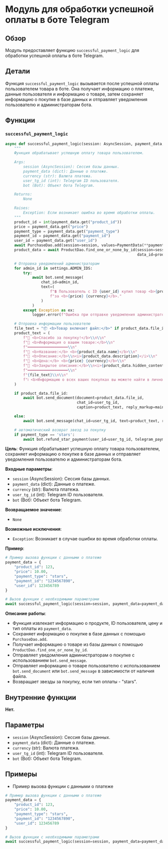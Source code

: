 # Модуль для обработки успешной оплаты в боте Telegram

## Обзор

Модуль предоставляет функцию `successful_payment_logic` для обработки успешной оплаты в боте Telegram. 

## Детали

Функция `successful_payment_logic` вызывается после успешной оплаты пользователем товара в боте. 
Она получает информацию о платеже, данные пользователя и информацию о товаре, 
затем сохраняет информацию о покупке в базе данных и отправляет уведомления 
пользователю и администраторам бота.

## Функции

### `successful_payment_logic`

```python
async def successful_payment_logic(session: AsyncSession, payment_data, currency, user_tg_id, bot: Bot):
    """
    Функция обрабатывает успешную оплату товара пользователем.

    Args:
        session (AsyncSession): Сессия базы данных.
        payment_data (dict): Данные о платеже.
        currency (str): Валюта платежа.
        user_tg_id (int): Telegram ID пользователя.
        bot (Bot): Объект бота Telegram.

    Returns:
        None

    Raises:
        Exception: Если возникает ошибка во время обработки оплаты.
    """
    product_id = int(payment_data.get("product_id"))
    price = payment_data.get("price")
    payment_type = payment_data.get("payment_type")
    payment_id = payment_data.get("payment_id")
    user_id = payment_data.get("user_id")
    await PurchaseDao.add(session=session, values=PaymentData(**payment_data))
    product_data = await ProductDao.find_one_or_none_by_id(session=session,
                                                           data_id=product_id)

    # Отправка уведомлений администраторам
    for admin_id in settings.ADMIN_IDS:
        try:
            await bot.send_message(
                chat_id=admin_id,
                text=(
                    f"💲 Пользователь c ID {user_id} купил товар <b>{product_data.name}</b> (ID: {product_id}) "
                    f"за <b>{price} {currency}</b>."
                )
            )
        except Exception as ex:
            logger.error(f"Ошибка при отправке уведомления администраторам: {ex}")

    # Отправка информации пользователю
    file_text = "📦 <b>Товар включает файл:</b>" if product_data.file_id else "📄 <b>Товар не включает файлы:</b>"
    product_text = (
        f"🎉 <b>Спасибо за покупку!</b>\\n\\n"
        f"🛒 <b>Информация о вашем товаре:</b>\\n"
        f"━━━━━━━━━━━━━━━━━━\\n"
        f"🔹 <b>Название:</b> <b>{product_data.name}</b>\\n"
        f"🔹 <b>Описание:</b>\\n<i>{product_data.description}</i>\\n"
        f"🔹 <b>Цена:</b> <b>{price} {currency}</b>\\n"
        f"🔹 <b>Закрытое описание:</b>\\n<i>{product_data.hidden_content}</i>\\n"
        f"━━━━━━━━━━━━━━━━━━\\n"
        f"{file_text}\\n\\n"
        f"ℹ️ <b>Информацию о всех ваших покупках вы можете найти в личном профиле.</b>"
    )

    if product_data.file_id:
        await bot.send_document(document=product_data.file_id,
                                chat_id=user_tg_id,
                                caption=product_text, reply_markup=main_user_kb(user_tg_id))

    else:
        await bot.send_message(chat_id=user_tg_id, text=product_text, reply_markup=main_user_kb(user_tg_id))

    # автоматический возврат звезд за покупку
    if payment_type == 'stars':
        await bot.refund_star_payment(user_id=user_tg_id, telegram_payment_charge_id=payment_id)
```

**Цель**: 
Функция обрабатывает успешную оплату товара пользователем, сохраняет информацию о покупке в базе данных и отправляет уведомления пользователю и администраторам бота.

**Входные параметры**:
- `session` (AsyncSession): Сессия базы данных.
- `payment_data` (dict): Данные о платеже.
- `currency` (str): Валюта платежа.
- `user_tg_id` (int): Telegram ID пользователя.
- `bot` (Bot): Объект бота Telegram.

**Возвращаемое значение**:
- `None`

**Возможные исключения**:
- `Exception`: Возникает в случае ошибки во время обработки оплаты.

**Пример**:
```python
# Пример вызова функции с данными о платеже
payment_data = {
    "product_id": 123,
    "price": 10.00,
    "payment_type": "stars",
    "payment_id": "1234567890",
    "user_id": 123456789
}

# Вызов функции с необходимыми параметрами
await successful_payment_logic(session=session, payment_data=payment_data, currency="USD", user_tg_id=123456789, bot=bot)
```
**Описание работы**:

- Функция извлекает информацию о продукте, ID пользователя, цену и тип оплаты из `payment_data`.
- Сохраняет информацию о покупке в базе данных с помощью `PurchaseDao.add`.
- Получает информацию о товаре из базы данных с помощью `ProductDao.find_one_or_none_by_id`.
- Отправляет уведомления администраторам о покупке с использованием `bot.send_message`.
- Отправляет информацию о товаре пользователю с использованием `bot.send_document` или `bot.send_message` в зависимости от наличия файла.
- Возвращает звезды за покупку, если тип оплаты - "stars".

## Внутренние функции
 
**Нет.**

## Параметры
 
- `session` (AsyncSession): Сессия базы данных.
- `payment_data` (dict): Данные о платеже.
- `currency` (str): Валюта платежа.
- `user_tg_id` (int): Telegram ID пользователя.
- `bot` (Bot): Объект бота Telegram.

## Примеры
 
- Пример вызова функции с данными о платеже
```python
# Пример вызова функции с данными о платеже
payment_data = {
    "product_id": 123,
    "price": 10.00,
    "payment_type": "stars",
    "payment_id": "1234567890",
    "user_id": 123456789
}

# Вызов функции с необходимыми параметрами
await successful_payment_logic(session=session, payment_data=payment_data, currency="USD", user_tg_id=123456789, bot=bot)